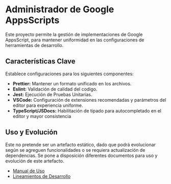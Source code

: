 # Administrador de Google AppsScripts

Este proyecto permite la gestión de implementaciones de Google AppsScript, para mantener uniformidad en las configuraciones de herramientas de desarrollo.

## Características Clave

Establece configuraciones para los siguientes componentes:

- **Prettier:** Mantener un formato unificado en los archivos.
- **Eslint:** Validación de calidad del codigo.
- **Jest:** Ejecución de Pruebas Unitarias.
- **VSCode:** Configuración de extensiones recomendadas y parámetros del editor para experiencia uniforme.
- **TypeScript/JSDocs:** Habilitación de tipado para autocompletado en el editor y mayor consistencia

## Uso y Evolución

Este no pretende ser un artefacto estático, dado que podrá evolucionar según se agreguen funcionalidades o se requiera actualización de dependencias. Se pone a disposición diferentes documentos para uso y evolución de este artefacto.

- [Manual de Uso](./HANDBOOK.md)
- [Lineamientos de Desarrollo](./CONTRIBUTING.md)
